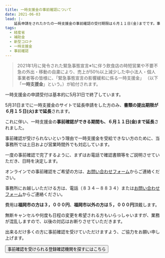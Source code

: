 ```yaml
---
title: 一時支援金の事前確認について
date: 2021-06-03
lead: |-
    延長申請をされたかたの一時支援金の事前確認の受付期限は６月１１日(金)までです。事前確認が受けられずに一時支援金の申請ができないという方のために、ZOOMやFaceTime、GoogleMeetでの対応もしています。
tags:
  - 経産省
  - 補助金
  - 新型コロナ
  - 一時支援金
  - 事前確認
---
```



> 2021年1月に発令された緊急事態宣言※1に伴う飲食店の時短営業や不要不急の外出・移動の自粛により、売上が50％以上減少した中小法人・個人事業者等の皆様に、「緊急事態宣言の影響緩和に係る一時支援金」 （以下「**一時支援金**」という。）が給付されます。

一時支援金の申請受付は基本的に5月31日で終了しています。

5月31日までに一時支援金のサイトで延長申請をした方のみ、**書類の提出期限が６月１５日(火)まで延長**されます。

これに伴い、一時支援金の**事前確認ができる期間も、６月１１日(金)まで延長**されました。

事前確認が受けられないという理由で一時支援金を受給できない方のために、当事務所では土日および営業時間外でも対応しています。

一度の事前確認で完了するように、まずはお電話で確認書類等をご説明させていただき、日時を決定します。

オンラインでの事前確認をご希望の方は、[お問い合わせフォーム](https://shiokaze.net/office#%E3%81%8A%E5%95%8F%E3%81%84%E5%90%88%E3%82%8F%E3%81%9B)からご連絡ください。

事務所にお越しいただける方は、電話（８３４－８８３４）または[お問い合わせフォーム](https://shiokaze.net/office#%E3%81%8A%E5%95%8F%E3%81%84%E5%90%88%E3%82%8F%E3%81%9B)からご連絡ください。

費用は**福岡市の方は３，０００円**、**福岡市以外の方は５，０００円**頂戴します。

無断キャンセルや何度も日程の変更を希望される方もいらっしゃいますが、業務が混乱しますので、以後の対応はお断りさせていただきます。

出来るだけ多くの方に事前確認を受けていただけますよう、ご協力をお願い申し上げます。


<button size="large" href="https://reservation.ichijishienkin.go.jp/third-organ-search/">事前確認を受けられる登録確認機関を探すにはこちら</button>

